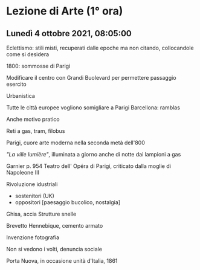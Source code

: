 #  Lezione di Arte (1° ora)
## Lunedì 4 ottobre 2021, 08:05:00


Eclettismo: stili misti, recuperati dalle epoche ma non citando, collocandole come si desidera


1800: sommosse di Parigi

Modificare il centro con Grandi Buolevard per permettere passaggio esercito 

Urbanistica

Tutte le città europee vogliono somigliare a Parigi
Barcellona: ramblas

Anche motivo pratico

Reti a gas, tram, filobus


Parigi, cuore arte moderna nella seconda metà dell'800

_"La ville lumière"_, illuminata a giorno anche di notte dai lampioni a gas

Garnier p. 954
Teatro dell' Opéra di Parigi, criticato dalla moglie di Napoleone III



Rivoluzione idustriali
* sostenitori (UK)
* oppositori [paesaggio bucolico, nostalgia]


Ghisa, accia
Strutture snelle


Brevetto Hennebique, cemento armato

Invenzione fotografia

Non si vedono i volti, denuncia sociale


Porta Nuova, in occasione unità d'Italia, 1861
<!--stackedit_data:
eyJoaXN0b3J5IjpbLTIzNDYxMDkzMiwyNTAzMTYyOTEsNDM1MD
c1NzI5LC0xNDcxMzk2NTUyLC02NDYzODM2NjJdfQ==
-->